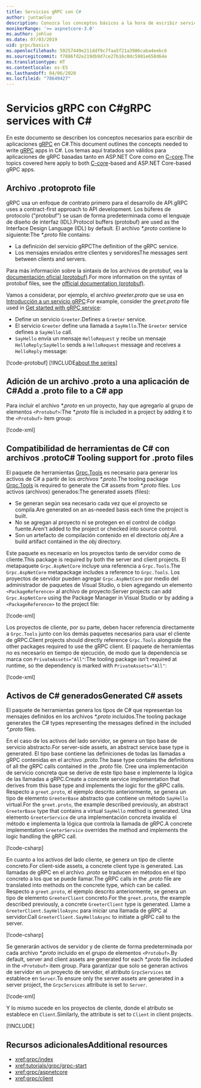 ```yaml
---
title: Servicios gRPC con C#
author: juntaoluo
description: Conozca los conceptos básicos a la hora de escribir servicios gRPC con C#.
monikerRange: '>= aspnetcore-3.0'
ms.author: johluo
ms.date: 07/03/2019
uid: grpc/basics
ms.openlocfilehash: 59257449e211ddf9c7faa5f21a3986caba4eebc6
ms.sourcegitcommit: f7886fd2e219db9d7ce27b16c0dc5901e658d64e
ms.translationtype: HT
ms.contentlocale: es-ES
ms.lasthandoff: 04/06/2020
ms.locfileid: "78649427"
---
```

# <a name="grpc-services-with-c"></a><span data-ttu-id="338fe-103">Servicios gRPC con C\#</span><span class="sxs-lookup"><span data-stu-id="338fe-103">gRPC services with C\#</span></span>

<span data-ttu-id="338fe-104">En este documento se describen los conceptos necesarios para escribir de aplicaciones [gRPC](https://grpc.io/docs/guides/) en C#.</span><span class="sxs-lookup"><span data-stu-id="338fe-104">This document outlines the concepts needed to write [gRPC](https://grpc.io/docs/guides/) apps in C#.</span></span> <span data-ttu-id="338fe-105">Los temas aquí tratados son válidos para aplicaciones de gRPC basadas tanto en ASP.NET Core como en [C-core](https://grpc.io/blog/grpc-stacks).</span><span class="sxs-lookup"><span data-stu-id="338fe-105">The topics covered here apply to both [C-core](https://grpc.io/blog/grpc-stacks)-based and ASP.NET Core-based gRPC apps.</span></span>

## <a name="proto-file"></a><span data-ttu-id="338fe-106">Archivo .proto</span><span class="sxs-lookup"><span data-stu-id="338fe-106">proto file</span></span>

<span data-ttu-id="338fe-107">gRPC usa un enfoque de contrato primero para el desarrollo de API.</span><span class="sxs-lookup"><span data-stu-id="338fe-107">gRPC uses a contract-first approach to API development.</span></span> <span data-ttu-id="338fe-108">Los búferes de protocolo ("protobuf") se usan de forma predeterminada como el lenguaje de diseño de interfaz (IDL).</span><span class="sxs-lookup"><span data-stu-id="338fe-108">Protocol buffers (protobuf) are used as the Interface Design Language (IDL) by default.</span></span> <span data-ttu-id="338fe-109">El archivo *\*.proto* contiene lo siguiente:</span><span class="sxs-lookup"><span data-stu-id="338fe-109">The *\*.proto* file contains:</span></span>

* <span data-ttu-id="338fe-110">La definición del servicio gRPC</span><span class="sxs-lookup"><span data-stu-id="338fe-110">The definition of the gRPC service.</span></span>
* <span data-ttu-id="338fe-111">Los mensajes enviados entre clientes y servidores</span><span class="sxs-lookup"><span data-stu-id="338fe-111">The messages sent between clients and servers.</span></span>

<span data-ttu-id="338fe-112">Para más información sobre la sintaxis de los archivos de protobuf, vea la [documentación oficial (protobuf)](https://developers.google.com/protocol-buffers/docs/proto3).</span><span class="sxs-lookup"><span data-stu-id="338fe-112">For more information on the syntax of protobuf files, see the [official documentation (protobuf)](https://developers.google.com/protocol-buffers/docs/proto3).</span></span>

<span data-ttu-id="338fe-113">Vamos a considerar, por ejemplo, el archivo *greeter.proto* que se usa en [Introducción a un servicio gRPC](xref:tutorials/grpc/grpc-start):</span><span class="sxs-lookup"><span data-stu-id="338fe-113">For example, consider the *greet.proto* file used in [Get started with gRPC service](xref:tutorials/grpc/grpc-start):</span></span>

* <span data-ttu-id="338fe-114">Define un servicio `Greeter`.</span><span class="sxs-lookup"><span data-stu-id="338fe-114">Defines a `Greeter` service.</span></span>
* <span data-ttu-id="338fe-115">El servicio `Greeter` define una llamada a `SayHello`.</span><span class="sxs-lookup"><span data-stu-id="338fe-115">The `Greeter` service defines a `SayHello` call.</span></span>
* <span data-ttu-id="338fe-116">`SayHello` envía un mensaje `HelloRequest` y recibe un mensaje `HelloReply`:</span><span class="sxs-lookup"><span data-stu-id="338fe-116">`SayHello` sends a `HelloRequest` message and receives a `HelloReply` message:</span></span>

[!code-protobuf[](~/tutorials/grpc/grpc-start/sample/GrpcGreeter/Protos/greet.proto)]
[!INCLUDE[about the series](~/includes/code-comments-loc.md)]

## <a name="add-a-proto-file-to-a-c-app"></a><span data-ttu-id="338fe-117">Adición de un archivo .proto a una aplicación de C\#</span><span class="sxs-lookup"><span data-stu-id="338fe-117">Add a .proto file to a C\# app</span></span>

<span data-ttu-id="338fe-118">Para incluir el archivo *\*.proto* en un proyecto, hay que agregarlo al grupo de elementos `<Protobuf>`:</span><span class="sxs-lookup"><span data-stu-id="338fe-118">The *\*.proto* file is included in a project by adding it to the `<Protobuf>` item group:</span></span>

[!code-xml[](~/tutorials/grpc/grpc-start/sample/GrpcGreeter/GrpcGreeter.csproj?highlight=2&range=7-9)]

## <a name="c-tooling-support-for-proto-files"></a><span data-ttu-id="338fe-119">Compatibilidad de herramientas de C# con archivos .proto</span><span class="sxs-lookup"><span data-stu-id="338fe-119">C# Tooling support for .proto files</span></span>

<span data-ttu-id="338fe-120">El paquete de herramientas [Grpc.Tools](https://www.nuget.org/packages/Grpc.Tools/) es necesario para generar los activos de C# a partir de los *archivos \*.proto*.</span><span class="sxs-lookup"><span data-stu-id="338fe-120">The tooling package [Grpc.Tools](https://www.nuget.org/packages/Grpc.Tools/) is required to generate the C# assets from *\*.proto* files.</span></span> <span data-ttu-id="338fe-121">Los activos (archivos) generados:</span><span class="sxs-lookup"><span data-stu-id="338fe-121">The generated assets (files):</span></span>

* <span data-ttu-id="338fe-122">Se generan según sea necesario cada vez que el proyecto se compila.</span><span class="sxs-lookup"><span data-stu-id="338fe-122">Are generated on an as-needed basis each time the project is built.</span></span>
* <span data-ttu-id="338fe-123">No se agregan al proyecto ni se protegen en el control de código fuente.</span><span class="sxs-lookup"><span data-stu-id="338fe-123">Aren't added to the project or checked into source control.</span></span>
* <span data-ttu-id="338fe-124">Son un artefacto de compilación contenido en el directorio *obj*.</span><span class="sxs-lookup"><span data-stu-id="338fe-124">Are a build artifact contained in the *obj* directory.</span></span>

<span data-ttu-id="338fe-125">Este paquete es necesario en los proyectos tanto de servidor como de cliente.</span><span class="sxs-lookup"><span data-stu-id="338fe-125">This package is required by both the server and client projects.</span></span> <span data-ttu-id="338fe-126">El metapaquete `Grpc.AspNetCore` incluye una referencia a `Grpc.Tools`.</span><span class="sxs-lookup"><span data-stu-id="338fe-126">The `Grpc.AspNetCore` metapackage includes a reference to `Grpc.Tools`.</span></span> <span data-ttu-id="338fe-127">Los proyectos de servidor pueden agregar `Grpc.AspNetCore` por medio del administrador de paquetes de Visual Studio, o bien agregando un elemento `<PackageReference>` al archivo de proyecto:</span><span class="sxs-lookup"><span data-stu-id="338fe-127">Server projects can add `Grpc.AspNetCore` using the Package Manager in Visual Studio or by adding a `<PackageReference>` to the project file:</span></span>

[!code-xml[](~/tutorials/grpc/grpc-start/sample/GrpcGreeter/GrpcGreeter.csproj?highlight=1&range=12)]

<span data-ttu-id="338fe-128">Los proyectos de cliente, por su parte, deben hacer referencia directamente a `Grpc.Tools` junto con los demás paquetes necesarios para usar el cliente de gRPC.</span><span class="sxs-lookup"><span data-stu-id="338fe-128">Client projects should directly reference `Grpc.Tools` alongside the other packages required to use the gRPC client.</span></span> <span data-ttu-id="338fe-129">El paquete de herramientas no es necesario en tiempo de ejecución, de modo que la dependencia se marca con `PrivateAssets="All"`:</span><span class="sxs-lookup"><span data-stu-id="338fe-129">The tooling package isn't required at runtime, so the dependency is marked with `PrivateAssets="All"`:</span></span>

[!code-xml[](~/tutorials/grpc/grpc-start/sample/GrpcGreeterClient/GrpcGreeterClient.csproj?highlight=3&range=9-11)]

## <a name="generated-c-assets"></a><span data-ttu-id="338fe-130">Activos de C# generados</span><span class="sxs-lookup"><span data-stu-id="338fe-130">Generated C# assets</span></span>

<span data-ttu-id="338fe-131">El paquete de herramientas genera los tipos de C# que representan los mensajes definidos en los archivos *\*.proto* incluidos.</span><span class="sxs-lookup"><span data-stu-id="338fe-131">The tooling package generates the C# types representing the messages defined in the included *\*.proto* files.</span></span>

<span data-ttu-id="338fe-132">En el caso de los activos del lado servidor, se genera un tipo base de servicio abstracto.</span><span class="sxs-lookup"><span data-stu-id="338fe-132">For server-side assets, an abstract service base type is generated.</span></span> <span data-ttu-id="338fe-133">El tipo base contiene las definiciones de todas las llamadas a gRPC contenidas en el archivo *.proto*.</span><span class="sxs-lookup"><span data-stu-id="338fe-133">The base type contains the definitions of all the gRPC calls contained in the *.proto* file.</span></span> <span data-ttu-id="338fe-134">Cree una implementación de servicio concreta que se derive de este tipo base e implemente la lógica de las llamadas a gRPC.</span><span class="sxs-lookup"><span data-stu-id="338fe-134">Create a concrete service implementation that derives from this base type and implements the logic for the gRPC calls.</span></span> <span data-ttu-id="338fe-135">Respecto a `greet.proto`, el ejemplo descrito anteriormente, se genera un tipo de elemento `GreeterBase` abstracto que contiene un método `SayHello` virtual.</span><span class="sxs-lookup"><span data-stu-id="338fe-135">For the `greet.proto`, the example described previously, an abstract `GreeterBase` type that contains a virtual `SayHello` method is generated.</span></span> <span data-ttu-id="338fe-136">Una elemento `GreeterService` de una implementación concreta invalida el método e implementa la lógica que controla la llamada de gRPC.</span><span class="sxs-lookup"><span data-stu-id="338fe-136">A concrete implementation `GreeterService` overrides the method and implements the logic handling the gRPC call.</span></span>

[!code-csharp[](~/tutorials/grpc/grpc-start/sample/GrpcGreeter/Services/GreeterService.cs?name=snippet)]

<span data-ttu-id="338fe-137">En cuanto a los activos del lado cliente, se genera un tipo de cliente concreto.</span><span class="sxs-lookup"><span data-stu-id="338fe-137">For client-side assets, a concrete client type is generated.</span></span> <span data-ttu-id="338fe-138">Las llamadas de gRPC en el archivo *.proto* se traducen en métodos en el tipo concreto a los que se puede llamar.</span><span class="sxs-lookup"><span data-stu-id="338fe-138">The gRPC calls in the *.proto* file are translated into methods on the concrete type, which can be called.</span></span> <span data-ttu-id="338fe-139">Respecto a `greet.proto`, el ejemplo descrito anteriormente, se genera un tipo de elemento `GreeterClient` concreto.</span><span class="sxs-lookup"><span data-stu-id="338fe-139">For the `greet.proto`, the example described previously, a concrete `GreeterClient` type is generated.</span></span> <span data-ttu-id="338fe-140">Llame a `GreeterClient.SayHelloAsync` para iniciar una llamada de gRPC al servidor.</span><span class="sxs-lookup"><span data-stu-id="338fe-140">Call `GreeterClient.SayHelloAsync` to initiate a gRPC call to the server.</span></span>

[!code-csharp[](~/tutorials/grpc/grpc-start/sample/GrpcGreeterClient/Program.cs?name=snippet)]

<span data-ttu-id="338fe-141">Se generarán activos de servidor y de cliente de forma predeterminada por cada archivo *\*.proto* incluido en el grupo de elementos `<Protobuf>`.</span><span class="sxs-lookup"><span data-stu-id="338fe-141">By default, server and client assets are generated for each *\*.proto* file included in the `<Protobuf>` item group.</span></span> <span data-ttu-id="338fe-142">Para garantizar que solo se generan activos de servidor en un proyecto de servidor, el atributo `GrpcServices` se establece en `Server`.</span><span class="sxs-lookup"><span data-stu-id="338fe-142">To ensure only the server assets are generated in a server project, the `GrpcServices` attribute is set to `Server`.</span></span>

[!code-xml[](~/tutorials/grpc/grpc-start/sample/GrpcGreeter/GrpcGreeter.csproj?highlight=2&range=7-9)]

<span data-ttu-id="338fe-143">Y lo mismo sucede en los proyectos de cliente, donde el atributo se establece en `Client`.</span><span class="sxs-lookup"><span data-stu-id="338fe-143">Similarly, the attribute is set to `Client` in client projects.</span></span>

[!INCLUDE[](~/includes/gRPCazure.md)]

## <a name="additional-resources"></a><span data-ttu-id="338fe-144">Recursos adicionales</span><span class="sxs-lookup"><span data-stu-id="338fe-144">Additional resources</span></span>

* <xref:grpc/index>
* <xref:tutorials/grpc/grpc-start>
* <xref:grpc/aspnetcore>
* <xref:grpc/client>
